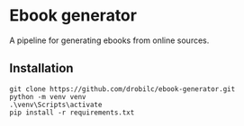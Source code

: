 # Ebook generator

A pipeline for generating ebooks from online sources.

## Installation

```
git clone https://github.com/drobilc/ebook-generator.git
python -m venv venv
.\venv\Scripts\activate
pip install -r requirements.txt
```